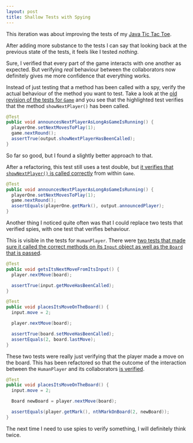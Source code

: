```yaml
---
layout: post
title: Shallow Tests with Spying
---
```


This iteration was about improving the tests of my [Java Tic Tac Toe](https://github.com/christophgockel/tictactoe-java).

After adding more substance to the tests I can say that looking back at the previous state of the tests, it feels like I tested _nothing_.

Sure, I verified that every part of the game interacts with one another as expected. But verifying _real_ behaviour between the collaborators now definitely gives me more confidence that everything works.



Instead of just testing that a method has been called with a spy, verify the actual behaviour of the method you want to test.
Take a look at the [old revision of the tests for `Game`](https://github.com/christophgockel/tictactoe-java/blob/e49f75eea34091ca7d7453b24a8a220ba183e4af/src/test/java/de/christophgockel/tictactoe/GameTest.java#L91-L96) and you see that the highlighted test verifies that the method `showNextPlayer()` has been called.

```java
@Test
public void announcesNextPlayerAsLongAsGameIsRunning() {
  playerOne.setNextMovesToPlay(1);
  game.nextRound();
  assertTrue(output.showNextPlayerHasBeenCalled);
}
```

So far so good, but I found a slightly better approach to that.

After a refactoring, this test still uses a test double, but [it verifies that `showNextPlayer()` is called correctly](https://github.com/christophgockel/tictactoe-java/blob/364b1e4bb9d2e3f8d54e0f32de5aadbb76bc5e1d/src/test/java/de/christophgockel/tictactoe/GameTest.java#L85-L92) from within `Game`.

```java
@Test
public void announcesNextPlayerAsLongAsGameIsRunning() {
  playerOne.setNextMovesToPlay(1);
  game.nextRound();
  assertEquals(playerOne.getMark(), output.announcedPlayer);
}
```

Another thing I noticed quite often was that I could replace two tests that verified spies, with one test that verifies behaviour.  

This is visible in the tests for `HumanPlayer`. There were [two tests that made sure it called the correct methods on its `Input` object as well as the `Board` that is passed](https://github.com/christophgockel/tictactoe-java/blob/e49f75eea34091ca7d7453b24a8a220ba183e4af/src/test/java/de/christophgockel/tictactoe/HumanPlayerTest.java#L28-L43).

```java
@Test
public void getsItsNextMoveFromItsInput() {
  player.nextMove(board);

  assertTrue(input.getMoveHasBeenCalled);
}

@Test
public void placesItsMoveOnTheBoard() {
  input.move = 2;

  player.nextMove(board);

  assertTrue(board.setMoveHasBeenCalled);
  assertEquals(2, board.lastMove);
}
```

These two tests were really just verifying that the player made a move on the board. This has been refactored so that the outcome of the interaction between the `HumanPlayer` and its collaborators [is verified](https://github.com/christophgockel/tictactoe-java/blob/364b1e4bb9d2e3f8d54e0f32de5aadbb76bc5e1d/src/test/java/de/christophgockel/tictactoe/HumanPlayerTest.java#L28-L35).

```java
@Test
public void placesItsMoveOnTheBoard() {
  input.move = 2;

  Board newBoard = player.nextMove(board);

  assertEquals(player.getMark(), nthMarkOnBoard(2, newBoard));
}
```

The next time I need to use spies to verify something, I will definitely think twice.
